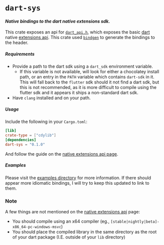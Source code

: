 # `dart-sys`
#### *Native bindings to the dart native extensions sdk.*

This crate exposes an api for [`dart_api.h`](https://github.com/dart-lang/sdk/blob/master/runtime/include/dart_api.h),
 which exposes the basic [dart](https://dart.dev/)
 native [extensions api](https://dart.dev/server/c-interop-native-extensions). 
 This crate used [`bindgen`](https://github.com/rust-lang/rust-bindgen)
 to generate the bindings to the header.
 
##### Requirements
- Provide a path to the dart sdk using a `dart_sdk` environment variable.
  - If this variable is not available, will look for either a chocolatey install
  path, or an entry in the `PATH` variable which contains `dart-sdk` in it.
  This will fall back to the `flutter` sdk should it not find a dart sdk, but this
  is not recommended, as it is more difficult to compile using the flutter sdk
  and it appears it ships a non-standard dart sdk. 
- Have `clang` installed and on your path. 

##### Usage
Include the following in your `Cargo.toml`:
```toml
[lib]
crate-type = ["cdylib"]
[dependencies]
dart-sys = "0.1.0"
```
And follow the guide on the [native extensions api page](https://dart.dev/server/c-interop-native-extensions).

##### Examples
Please visit the [examples directory](https://github.com/OptimisticPeach/dart-sys/tree/master/examples) for more information. If there should appear
more idiomatic bindings, I will try to keep this updated to link to them. 

### Note
A few things are not mentioned on the [native extensions api](https://dart.dev/server/c-interop-native-extensions)
page:

- You should compile using an x64 compiler (eg., `[stable|nightly|beta]-x86_64-pc-windows-msvc`)
- You should place the compiled library in the same directory as the root of your dart
package (I.E. outside of your `lib` directory)
